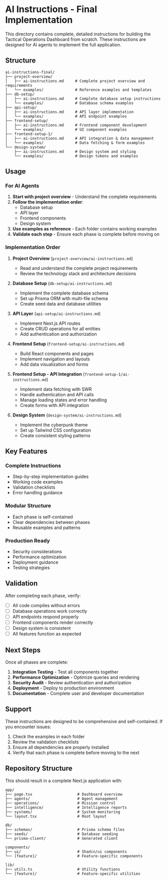 # AI Instructions - Final Implementation

This directory contains complete, detailed instructions for building the Tactical Operations Dashboard from scratch. These instructions are designed for AI agents to implement the full application.

## Structure

```
ai-instructions-final/
├── project-overview/
│   ├── ai-instructions.md     # Complete project overview and requirements
│   └── examples/              # Reference examples and templates
├── db-setup/
│   ├── ai-instructions.md     # Complete database setup instructions
│   └── examples/              # Database schema examples
├── api-setup/
│   ├── ai-instructions.md     # API layer implementation
│   └── examples/              # API endpoint examples
├── frontend-setup/
│   ├── ai-instructions.md     # Frontend component development
│   └── examples/              # UI component examples
├── frontend-setup-1/
│   ├── ai-instructions.md     # API integration & data management
│   └── examples/              # Data fetching & form examples
└── design-system/
    ├── ai-instructions.md     # Design system and styling
    └── examples/              # Design tokens and examples
```

## Usage

### For AI Agents

1. **Start with project overview** - Understand the complete requirements
2. **Follow the implementation order**:
   - Database setup
   - API layer
   - Frontend components
   - Design system
3. **Use examples as reference** - Each folder contains working examples
4. **Validate each step** - Ensure each phase is complete before moving on

### Implementation Order

1. **Project Overview** (`project-overview/ai-instructions.md`)

   - Read and understand the complete project requirements
   - Review the technology stack and architecture decisions

2. **Database Setup** (`db-setup/ai-instructions.md`)

   - Implement the complete database schema
   - Set up Prisma ORM with multi-file schema
   - Create seed data and database utilities

3. **API Layer** (`api-setup/ai-instructions.md`)

   - Implement Next.js API routes
   - Create CRUD operations for all entities
   - Add authentication and authorization

4. **Frontend Setup** (`frontend-setup/ai-instructions.md`)

   - Build React components and pages
   - Implement navigation and layouts
   - Add data visualization and forms

5. **Frontend Setup - API Integration** (`frontend-setup-1/ai-instructions.md`)

   - Implement data fetching with SWR
   - Handle authentication and API calls
   - Manage loading states and error handling
   - Create forms with API integration

6. **Design System** (`design-system/ai-instructions.md`)
   - Implement the cyberpunk theme
   - Set up Tailwind CSS configuration
   - Create consistent styling patterns

## Key Features

### Complete Instructions

- Step-by-step implementation guides
- Working code examples
- Validation checklists
- Error handling guidance

### Modular Structure

- Each phase is self-contained
- Clear dependencies between phases
- Reusable examples and patterns

### Production Ready

- Security considerations
- Performance optimization
- Deployment guidance
- Testing strategies

## Validation

After completing each phase, verify:

- [ ] All code compiles without errors
- [ ] Database operations work correctly
- [ ] API endpoints respond properly
- [ ] Frontend components render correctly
- [ ] Design system is consistent
- [ ] All features function as expected

## Next Steps

Once all phases are complete:

1. **Integration Testing** - Test all components together
2. **Performance Optimization** - Optimize queries and rendering
3. **Security Audit** - Review authentication and authorization
4. **Deployment** - Deploy to production environment
5. **Documentation** - Complete user and developer documentation

## Support

These instructions are designed to be comprehensive and self-contained. If you encounter issues:

1. Check the examples in each folder
2. Review the validation checklists
3. Ensure all dependencies are properly installed
4. Verify that each phase is complete before moving to the next

## Repository Structure

This should result in a complete Next.js application with:

```
app/
├── page.tsx                    # Dashboard overview
├── agents/                     # Agent management
├── operations/                 # Mission control
├── intelligence/               # Intelligence reports
├── systems/                    # System monitoring
└── layout.tsx                  # Root layout

db/
├── schemas/                    # Prisma schema files
├── seeds/                      # Database seeding
└── prisma-client/              # Generated client

components/
├── ui/                         # Shadcn/ui components
└── [feature]/                  # Feature-specific components

lib/
├── utils.ts                    # Utility functions
└── [feature]/                  # Feature-specific utilities
```
